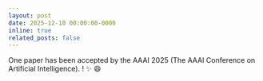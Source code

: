 ```yaml
---
layout: post
date: 2025-12-10 00:00:00-0000
inline: true
related_posts: false
---
```


One paper has been accepted by the AAAI 2025 (The AAAI Conference on Artificial Intelligence).
! :sparkles: :smile:
